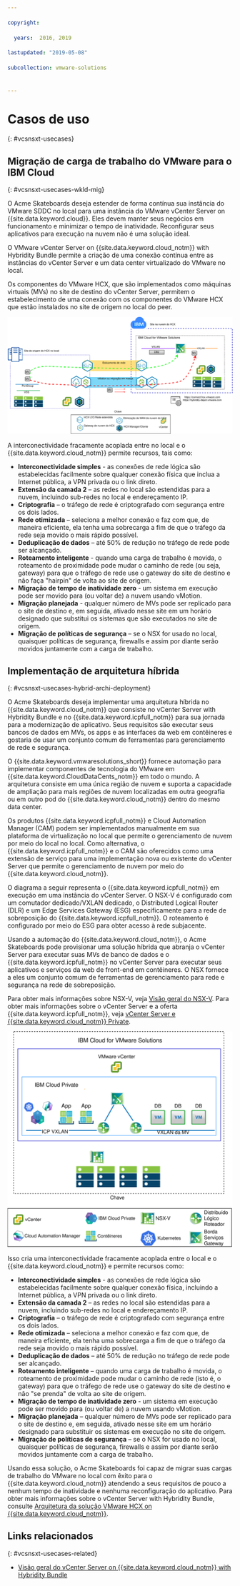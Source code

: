 ```yaml
---

copyright:

  years:  2016, 2019

lastupdated: "2019-05-08"

subcollection: vmware-solutions


---
```


# Casos de uso
{: #vcsnsxt-usecases}

## Migração de carga de trabalho do VMware para o IBM Cloud
{: #vcsnsxt-usecases-wkld-mig}

O Acme Skateboards deseja estender de forma contínua sua instância do VMware SDDC no local para uma instância do VMware vCenter Server on {{site.data.keyword.cloud}}. Eles devem manter seus negócios em funcionamento e minimizar o tempo de inatividade. Reconfigurar seus aplicativos para execução na nuvem não é uma solução ideal.

O VMware vCenter Server on {{site.data.keyword.cloud_notm}} with Hybridity Bundle permite a criação de uma conexão
contínua entre as instâncias do vCenter Server e um
data center virtualizado do VMware no local.

Os componentes do VMware HCX, que são implementados como máquinas virtuais (MVs) no site de destino do vCenter Server, permitem o estabelecimento de uma conexão com os componentes do VMware HCX que estão instalados no site de origem no local do peer.

![Serviço VMware Hybrid Cloud Extension](../../images/vcsnsxt-hcx-1.svg "Serviço VMware Hybrid Cloud Extension")

A interconectividade fracamente acoplada entre no local e o {{site.data.keyword.cloud_notm}} permite recursos, tais como:
- **Interconectividade simples** - as conexões de rede lógica são estabelecidas facilmente sobre qualquer conexão física que inclua a Internet pública, a VPN privada ou o link direto.
- **Extensão da camada 2** – as redes no local são estendidas para a nuvem, incluindo sub-redes no local e endereçamento IP.
- **Criptografia** – o tráfego de rede é criptografado com segurança entre os dois lados.
- **Rede otimizada** – seleciona a melhor conexão e faz com que, de maneira eficiente, ela tenha uma sobrecarga a fim de que o tráfego da rede seja movido o mais rápido possível.
- **Deduplicação de dados** – até 50% de redução no tráfego de rede pode ser alcançado.
- **Roteamento inteligente** - quando uma carga de trabalho é movida, o roteamento de proximidade pode mudar o caminho de rede (ou seja, gateway) para que o tráfego de rede use o gateway do site de destino e não faça "hairpin" de volta ao site de origem.
- **Migração de tempo de inatividade zero** - um sistema em execução pode ser movido para (ou voltar de) a nuvem usando vMotion.
- **Migração planejada** - qualquer número de MVs pode ser replicado para o site de destino e, em seguida, ativado nesse site em um horário designado que substitui os sistemas que são executados no site de origem.
- **Migração de políticas de segurança** – se o NSX for usado no local, quaisquer políticas de segurança, firewalls e assim por diante serão movidos juntamente com a carga de trabalho.

## Implementação de arquitetura híbrida
{: #vcsnsxt-usecases-hybrid-archi-deployment}

O Acme Skateboards deseja implementar uma arquitetura híbrida no {{site.data.keyword.cloud_notm}} que consiste no vCenter Server with Hybridity Bundle e no {{site.data.keyword.icpfull_notm}} para sua jornada para a modernização de aplicativo. Seus requisitos são executar seus bancos de dados em MVs, os apps e as interfaces da web em contêineres e gostaria de usar um conjunto comum de ferramentas para gerenciamento de rede e segurança.

O {{site.data.keyword.vmwaresolutions_short}} fornece automação para implementar componentes de tecnologia do VMware em {{site.data.keyword.CloudDataCents_notm}} em todo o mundo. A arquitetura consiste em uma única região de nuvem e suporta a capacidade de ampliação para mais regiões de nuvem localizadas em outra geografia ou em outro pod do {{site.data.keyword.cloud_notm}} dentro do mesmo data center.

Os produtos {{site.data.keyword.icpfull_notm}} e Cloud Automation Manager (CAM) podem ser implementados manualmente em sua plataforma de virtualização no local que permite o gerenciamento de nuvem por meio do local no local. Como alternativa, o {{site.data.keyword.icpfull_notm}} e o CAM são oferecidos como uma extensão de serviço para uma implementação nova ou existente do vCenter Server que permite o gerenciamento de nuvem por meio do {{site.data.keyword.cloud_notm}}.

O diagrama a seguir representa o {{site.data.keyword.icpfull_notm}} em execução em uma instância do vCenter Server. O NSX-V é configurado com um comutador dedicado/VXLAN dedicado, o Distributed Logical Router (DLR) e um Edge Services Gateway (ESG) especificamente para a rede de sobreposição do {{site.data.keyword.icpfull_notm}}. O roteamento é configurado por meio do ESG para obter acesso à rede subjacente.

Usando a automação do {{site.data.keyword.cloud_notm}}, o Acme Skateboards pode provisionar uma solução híbrida que abranja o vCenter Server para executar suas MVs de banco de dados e o {{site.data.keyword.icpfull_notm}} no vCenter Server para executar seus aplicativos e serviços da web de front-end em contêineres. O NSX fornece a eles um conjunto comum de ferramentas de gerenciamento para rede e segurança na rede de sobreposição.

Para obter mais informações sobre NSX-V, veja [Visão geral do NSX-V](/docs/services/vmwaresolutions/archiref/vcsnsxt?topic=vmware-solutions-vcsnsxt-overview-ic4vnsxv). Para obter mais informações sobre o vCenter Server e a oferta {{site.data.keyword.icpfull_notm}}, veja [vCenter Server e {{site.data.keyword.cloud_notm}} Private](/docs/services/vmwaresolutions/archiref/vcsicp?topic=vmware-solutions-vcsicp-intro).

![vCenter Server com {{site.data.keyword.icpfull_notm}}](../../images/vcsnsxt-nsxvhl.svg "vCenter Server com {{site.data.keyword.icpfull_notm}}")

Isso cria uma interconectividade fracamente acoplada entre o local e o {{site.data.keyword.cloud_notm}} e permite recursos como:
-	**Interconectividade simples** - as conexões de rede lógica são estabelecidas facilmente sobre qualquer conexão física, incluindo a Internet pública, a VPN privada ou o link direto.
-	**Extensão da camada 2** – as redes no local são estendidas para a nuvem, incluindo sub-redes no local e endereçamento IP.
-	**Criptografia** – o tráfego de rede é criptografado com segurança entre os dois lados.
-	**Rede otimizada** – seleciona a melhor conexão e faz com que, de maneira eficiente, ela tenha uma sobrecarga a fim de que o tráfego da rede seja movido o mais rápido possível.
-	**Deduplicação de dados** – até 50% de redução no tráfego de rede pode ser alcançado.
-	**Roteamento inteligente** – quando uma carga de trabalho é movida, o roteamento de proximidade pode mudar o caminho de rede (isto é, o gateway) para que o tráfego de rede use o gateway do site de destino e não "se prenda" de volta ao site de origem.
-	**Migração de tempo de inatividade zero** - um sistema em execução pode ser movido para (ou voltar de) a nuvem usando vMotion.
-	**Migração planejada** – qualquer número de MVs pode ser replicado para o site de destino e, em seguida, ativado nesse site em um horário designado para substituir os sistemas em execução no site de origem.
-	**Migração de políticas de segurança** – se o NSX for usado no local, quaisquer políticas de segurança, firewalls e assim por diante serão movidos juntamente com a carga de trabalho.

Usando essa solução, o Acme Skateboards foi capaz de migrar suas cargas de trabalho do VMware no local com êxito para o {{site.data.keyword.cloud_notm}} atendendo a seus requisitos de pouco a nenhum tempo de inatividade e nenhuma reconfiguração do aplicativo. Para obter mais informações sobre o vCenter Server with Hybridity Bundle, consulte [Arquitetura da solução VMware HCX on {{site.data.keyword.cloud_notm}}](/docs/services/vmwaresolutions/services?topic=vmware-solutions-hcx-archi-intro#hcx-archi-intro).

## Links relacionados
{: #vcsnsxt-usecases-related}

* [Visão geral do vCenter Server on {{site.data.keyword.cloud_notm}} with Hybridity Bundle](/docs/services/vmwaresolutions/archiref/vcs?topic=vmware-solutions-vcs-hybridity-intro)

